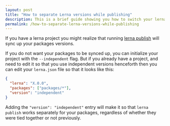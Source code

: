 ```yaml
---
layout: post
title: "How to separate Lerna versions while publishing"
description: This is a brief guide showing you how to switch your lerna repository so that you can publish versions independently.
permalink: /how-to-separate-lerna-versions-while-publishing
---
```


If you have a lerna project you might realize that running
[lerna publish](https://github.com/lerna/lerna#publish) will sync up your
packages versions.

If you do not want your packages to be synced up, you can initialize your
project with the `--independent` flag. But if you already have a project, and
need to edit it so that you use independent versions henceforth then you can
edit your `lerna.json` file so that it looks like this:

```json
{
  "lerna": "X.0.0",
  "packages": ["packages/*"],
  "version": "independent"
}
```

Adding the `"version": "independent"` entry will make it so that `lerna publish`
works separately for your packages, regardless of whether they were tied
together or not previously.
